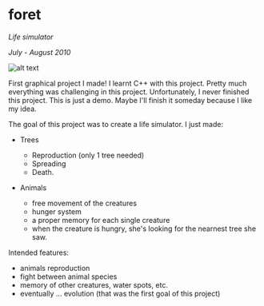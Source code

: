 foret
=====

*Life simulator*

*July - August 2010*

![alt text](http://oi44.tinypic.com/2zykilc.jpg)

First graphical project I made! I learnt C++ with this project.
Pretty much everything was challenging in this project.
Unfortunately, I never finished this project. This is just a demo. 
Maybe I'll finish it someday because I like my idea.

The goal of this project was to create a life simulator.
I just made:
- Trees
  - Reproduction (only 1 tree needed)
  - Spreading
  - Death.
  
- Animals
  - free movement of the creatures
  - hunger system
  - a proper memory for each single creature
  - when the creature is hungry, she's looking for the nearnest tree she saw.




Intended features:
- animals reproduction
- fight between animal species
- memory of other creatures, water spots, etc.
- eventually ... evolution (that was the first goal of this project)
